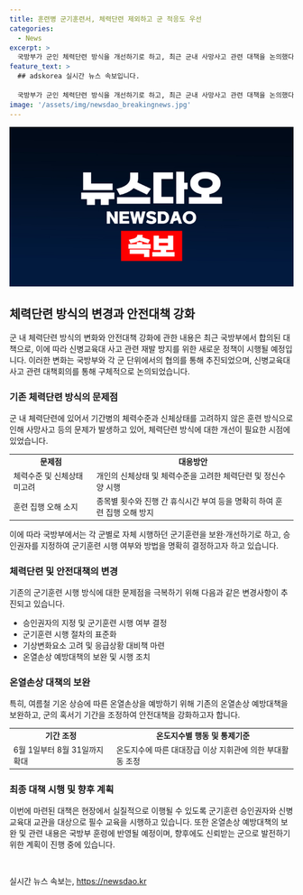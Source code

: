 ```yaml
---
title: 훈련병 군기훈련서, 체력단련 제외하고 군 적응도 우선
categories:
  - News
excerpt: >
  국방부가 군인 체력단련 방식을 개선하기로 하고, 최근 군내 사망사고 관련 대책을 논의했다. 신병교육대 사고 재발방지를 위해 각 군은 규율 위반자에 대한 승인권자를 지정하고, 군기훈련 시 개인소명 단계를 추가하는 등의 조치를 마련했다. 또한 여름철 기온 상승에 대비해 온열손상 예방대책을 강화하고, 온도지수별 행동과 통제기준을 통일하기로 했다. 국방부는 이를 현장에서 신속히 적용하고 군의 신뢰를 회복하기 위해 노력할 예정이다.
feature_text: >
  ## adskorea 실시간 뉴스 속보입니다.

  국방부가 군인 체력단련 방식을 개선하기로 하고, 최근 군내 사망사고 관련 대책을 논의했다. 신병교육대 사고 재발방지를 위해 각 군은 규율 위반자에 대한 승인권자를 지정하고, 군기훈련 시 개인소명 단계를 추가하는 등의 조치를 마련했다. 또한 여름철 기온 상승에 대비해 온열손상 예방대책을 강화하고, 온도지수별 행동과 통제기준을 통일하기로 했다. 국방부는 이를 현장에서 신속히 적용하고 군의 신뢰를 회복하기 위해 노력할 예정이다.
image: '/assets/img/newsdao_breakingnews.jpg'
---
```


<p><img src="/assets/img/newsdao_breakingnews.jpg" alt="adskorea 속보" /></p>

<h2 data-ke-size="size26">체력단련 방식의 변경과 안전대책 강화</h2>

<p data-ke-size="size16">군 내 체력단련 방식의 변화와 안전대책 강화에 관한 내용은 최근 국방부에서 합의된 대책으로, 이에 따라 신병교육대 사고 관련 재발 방지를 위한 새로운 정책이 시행될 예정입니다. 이러한 변화는 국방부와 각 군 단위에서의 협의를 통해 추진되었으며, 신병교육대 사고 관련 대책회의를 통해 구체적으로 논의되었습니다.</p>

<h3>기존 체력단련 방식의 문제점</h3>

<p data-ke-size="size16">군 내 체력단련에 있어서 기간병의 체력수준과 신체상태를 고려하지 않은 훈련 방식으로 인해 사망사고 등의 문제가 발생하고 있어, 체력단련 방식에 대한 개선이 필요한 시점에 있었습니다.</p>

<table>
    <tr>
        <td style="text-align: center; height: 17px;"><b>문제점</b></td>
        <td style="text-align: center; height: 17px;"><b>대응방안</b></td>
    </tr>
    <tr>
        <td>체력수준 및 신체상태 미고려</td>
        <td>개인의 신체상태 및 체력수준을 고려한 체력단련 및 정신수양 시행</td>
    </tr>
    <tr>
        <td>훈련 집행 오해 소지</td>
        <td>종목별 횟수와 진행 간 휴식시간 부여 등을 명확히 하여 훈련 집행 오해 방지</td>
    </tr>
</table>

<p data-ke-size="size16">이에 따라 국방부에서는 각 군별로 자체 시행하던 군기훈련을 보완·개선하기로 하고, 승인권자를 지정하여 군기훈련 시행 여부와 방법을 명확히 결정하고자 하고 있습니다.</p>

<h3>체력단련 및 안전대책의 변경</h3>

<p data-ke-size="size16">기존의 군기훈련 시행 방식에 대한 문제점을 극복하기 위해 다음과 같은 변경사항이 추진되고 있습니다.</p>

<ul>
    <li>승인권자의 지정 및 군기훈련 시행 여부 결정</li>
    <li>군기훈련 시행 절차의 표준화</li>
    <li>기상변화요소 고려 및 응급상황 대비책 마련</li>
    <li>온열손상 예방대책의 보완 및 시행 조치</li>
</ul>

<h3>온열손상 대책의 보완</h3>

<p data-ke-size="size16">특히, 여름철 기온 상승에 따른 온열손상을 예방하기 위해 기존의 온열손상 예방대책을 보완하고, 군의 혹서기 기간을 조정하여 안전대책을 강화하고자 합니다.</p>

<table>
    <tr>
        <td style="text-align: center; height: 17px;"><b>기간 조정</b></td>
        <td style="text-align: center; height: 17px;"><b>온도지수별 행동 및 통제기준</b></td>
    </tr>
    <tr>
        <td>6월 1일부터 8월 31일까지 확대</td>
        <td>온도지수에 따른 대대장급 이상 지휘관에 의한 부대활동 조정</td>
    </tr>
</table>

<h3>최종 대책 시행 및 향후 계획</h3>

<p data-ke-size="size16">이번에 마련된 대책은 현장에서 실질적으로 이행될 수 있도록 군기훈련 승인권자와 신병교육대 교관을 대상으로 필수 교육을 시행하고 있습니다. 또한 온열손상 예방대책의 보완 및 관련 내용은 국방부 훈령에 반영될 예정이며, 향후에도 신뢰받는 군으로 발전하기 위한 계획이 진행 중에 있습니다.</p>

<p data-ke-size="size16">&nbsp;</p>
실시간 뉴스 속보는, <a href="https://newsdao.kr" rel="dofollow">https://newsdao.kr</a>


